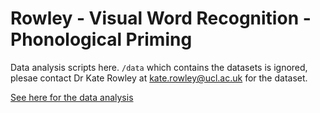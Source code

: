 # Rowley - Visual Word Recognition - Phonological Priming

Data analysis scripts here. `/data` which contains the datasets is ignored, plesae contact Dr Kate Rowley at kate.rowley@ucl.ac.uk for the dataset. 

[See here for the data analysis](01_data_analysis.html)